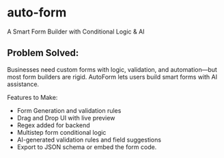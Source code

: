 # auto-form
A Smart Form Builder with Conditional Logic &amp; AI

## Problem Solved:
Businesses need custom forms with logic, validation, and automation—but most form builders are rigid. AutoForm lets users build smart forms with AI assistance.


Features to Make:
- Form Generation and validation rules
- Drag and Drop UI with live preview
- Regex added for backend
- Multistep form conditional logic
- AI-generated validation rules and field suggestions
- Export to JSON schema or embed the form code.
